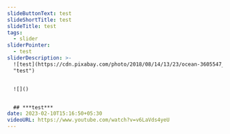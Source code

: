 ```yaml
---
slideButtonText: test
slideShortTitle: test
slideTitle: test
tags:
  - slider
sliderPointer:
  - test
sliderDescription: >-
  ![test](https://cdn.pixabay.com/photo/2018/08/14/13/23/ocean-3605547__480.jpg
  "test")


  ![]()


  ## ***t﻿est***
date: 2023-02-10T15:16:50+05:30
videoURL: https://www.youtube.com/watch?v=v6LaVds4yeU
---
```

